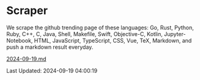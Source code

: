 # Scraper

We scrape the github trending page of these languages: Go, Rust, Python, Ruby, C++, C, Java, Shell, Makefile, Swift, Objective-C, Kotlin, Jupyter-Notebook, HTML, JavaScript, TypeScript, CSS, Vue, TeX, Markdown, and push a markdown result everyday.

[2024-09-19.md](https://github.com/yangwenmai/github-trending-backup/blob/master/2024-09-19.md)

Last Updated: 2024-09-19 04:00:19